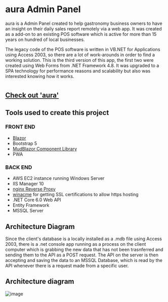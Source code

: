 # aura Admin Panel


aura is a Admin Panel created to help gastronomy business owners to have an insight on their daily sales report remotely via a web app. It was created as a add-on to an existing POS software which is active for more than 15 years on hundred of local businesses. 

The legacy code of the POS software is written in VB.NET for Applications using Access 2003, so there are a lot of work-arounds in order to find a working solution. This is the third version of this app, the first two were created using Web Forms from .NET Framework 4.8. It was upgraded to a SPA technology for performance reasons and scalability but also was interested knowing how it works. 
#
## [Check out 'aura'](https://blazor.intouch-ks.com/)  



## Tools used to create this project
### FRONT END

- [Blazor](https://dotnet.microsoft.com/en-us/apps/aspnet/web-apps/blazor)
- Bootstrap 5
- [MudBlazor Component Library](https://mudblazor.com/docs/overview)
- PWA

### BACK END

- AWS EC2 instance running Windows Server
- IIS Manager 10
- [nginx Reverse Proxy](https://docs.nginx.com/nginx/admin-guide/web-server/reverse-proxy/)
- [winacme](https://www.win-acme.com/) for getting SSL certifications to allow https hosting
- .NET Core 6.0 Web API
- Entity Framework
- MSSQL Server


## Architecture Diagram

Since the client's database is a locally installed as a .mdb file using Access 2003, there is a .net console app running as a process on the client computer which is grabbing the new data that has not been trasnferred and sending them to the API as a POST request.
The API on the server is then accepting and saving the data to an MSSQL Database, which is read by the API whenever there is a request made from a specific user. 



## Architecture diagram
![image](https://user-images.githubusercontent.com/13669142/188333839-c59b3973-71a3-4ece-ac1b-76292bb3c1f6.png)


